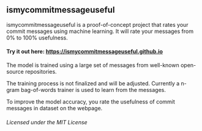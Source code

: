 ## ismycommitmessageuseful

ismycommitmessageuseful is a proof-of-concept project that rates your commit messages using machine learning. It will rate your messages from 0% to 100% usefulness.

#### Try it out here: https://ismycommitmessageuseful.github.io

The model is trained using a large set of messages from well-known open-source repositories.

The training process is not finalized and will be adjusted. Currently a n-gram bag-of-words trainer is used to learn from the messages.

To improve the model accuracy, you rate the usefulness of commit messages in dataset on the webpage.

###### Licensed under the MIT License
